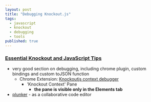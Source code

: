 ```yaml
---
layout: post
title: "Debugging Knockout.js"
tags:
  - javascript
  - knockout
  - debugging
  - tools
published: true
---
```


### [Essential Knockout and JavaScript Tips](http://www.pluralsight.com/courses/knockout-tips)

  - very good section on debugging, including chrome plugin, custom bindings and custom toJSON function
    - Chrome Extension: [Knockoutjs context debugger](https://chrome.google.com/webstore/detail/knockoutjs-context-debugg/oddcpmchholgcjgjdnfjmildmlielhof?hl=en)
        - 'Knockout Context' Pane
            - **the pane is visible only in the Elements tab**
  - [plunker](http://plnkr.co/) - as a collaborative code editor